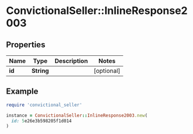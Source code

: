 # ConvictionalSeller::InlineResponse2003

## Properties

| Name | Type | Description | Notes |
| ---- | ---- | ----------- | ----- |
| **id** | **String** |  | [optional] |

## Example

```ruby
require 'convictional_seller'

instance = ConvictionalSeller::InlineResponse2003.new(
  id: 5e26e3b598205f1d014
)
```

